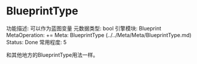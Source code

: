 # BlueprintType

功能描述: 可以作为蓝图变量
元数据类型: bool
引擎模块: Blueprint
MetaOperation: +=
Meta: BlueprintType (../../Meta/Meta/BlueprintType.md)
Status: Done
常用程度: 5

和其他地方的BlueprintType用法一样。